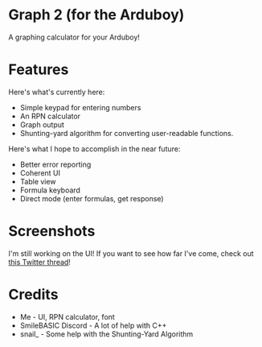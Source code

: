 # Graph 2 (for the Arduboy)

A graphing calculator for your Arduboy!

# Features

Here's what's currently here:
* Simple keypad for entering numbers
* An RPN calculator
* Graph output
* Shunting-yard algorithm for converting user-readable functions.

Here's what I hope to accomplish in the near future:
* Better error reporting
* Coherent UI
* Table view
* Formula keyboard
* Direct mode (enter formulas, get response)

# Screenshots

I'm still working on the UI! If you want to see how far I've come, check out [this Twitter thread](https://twitter.com/V360dev/status/1191078748256456706)!

# Credits

* Me - UI, RPN calculator, font
* SmileBASIC Discord - A lot of help with C++
* snail_ - Some help with the Shunting-Yard Algorithm
